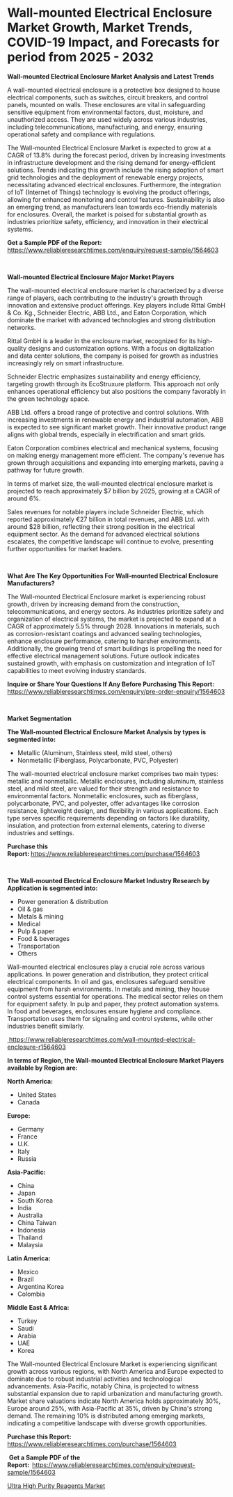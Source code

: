 <p><h1>Wall-mounted Electrical Enclosure Market Growth, Market Trends, COVID-19 Impact, and Forecasts for period from 2025 - 2032</h1></p><p><strong>Wall-mounted Electrical Enclosure Market Analysis and Latest Trends</strong></p>
<p><p>A wall-mounted electrical enclosure is a protective box designed to house electrical components, such as switches, circuit breakers, and control panels, mounted on walls. These enclosures are vital in safeguarding sensitive equipment from environmental factors, dust, moisture, and unauthorized access. They are used widely across various industries, including telecommunications, manufacturing, and energy, ensuring operational safety and compliance with regulations.</p><p>The Wall-mounted Electrical Enclosure Market is expected to grow at a CAGR of 13.8% during the forecast period, driven by increasing investments in infrastructure development and the rising demand for energy-efficient solutions. Trends indicating this growth include the rising adoption of smart grid technologies and the deployment of renewable energy projects, necessitating advanced electrical enclosures. Furthermore, the integration of IoT (Internet of Things) technology is evolving the product offerings, allowing for enhanced monitoring and control features. Sustainability is also an emerging trend, as manufacturers lean towards eco-friendly materials for enclosures. Overall, the market is poised for substantial growth as industries prioritize safety, efficiency, and innovation in their electrical systems.</p></p>
<p><strong>Get a Sample PDF of the Report:&nbsp;</strong> <a href="https://www.reliableresearchtimes.com/enquiry/request-sample/1564603?utm_campaign=2240&utm_medium=2&utm_source=Github&utm_content=ia&utm_term=15022025&utm_id=wall-mounted-electrical-enclosure">https://www.reliableresearchtimes.com/enquiry/request-sample/1564603</a></p>
<p>&nbsp;</p>
<p><strong>Wall-mounted Electrical Enclosure Major Market Players</strong></p>
<p><p>The wall-mounted electrical enclosure market is characterized by a diverse range of players, each contributing to the industry's growth through innovation and extensive product offerings. Key players include Rittal GmbH & Co. Kg., Schneider Electric, ABB Ltd., and Eaton Corporation, which dominate the market with advanced technologies and strong distribution networks.</p><p>Rittal GmbH is a leader in the enclosure market, recognized for its high-quality designs and customization options. With a focus on digitalization and data center solutions, the company is poised for growth as industries increasingly rely on smart infrastructure. </p><p>Schneider Electric emphasizes sustainability and energy efficiency, targeting growth through its EcoStruxure platform. This approach not only enhances operational efficiency but also positions the company favorably in the green technology space.</p><p>ABB Ltd. offers a broad range of protective and control solutions. With increasing investments in renewable energy and industrial automation, ABB is expected to see significant market growth. Their innovative product range aligns with global trends, especially in electrification and smart grids.</p><p>Eaton Corporation combines electrical and mechanical systems, focusing on making energy management more efficient. The company's revenue has grown through acquisitions and expanding into emerging markets, paving a pathway for future growth.</p><p>In terms of market size, the wall-mounted electrical enclosure market is projected to reach approximately $7 billion by 2025, growing at a CAGR of around 6%. </p><p>Sales revenues for notable players include Schneider Electric, which reported approximately €27 billion in total revenues, and ABB Ltd. with around $28 billion, reflecting their strong position in the electrical equipment sector. As the demand for advanced electrical solutions escalates, the competitive landscape will continue to evolve, presenting further opportunities for market leaders.</p></p>
<p>&nbsp;</p>
<p><strong>What Are The Key Opportunities For Wall-mounted Electrical Enclosure Manufacturers?</strong></p>
<p><p>The Wall-mounted Electrical Enclosure market is experiencing robust growth, driven by increasing demand from the construction, telecommunications, and energy sectors. As industries prioritize safety and organization of electrical systems, the market is projected to expand at a CAGR of approximately 5.5% through 2028. Innovations in materials, such as corrosion-resistant coatings and advanced sealing technologies, enhance enclosure performance, catering to harsher environments. Additionally, the growing trend of smart buildings is propelling the need for effective electrical management solutions. Future outlook indicates sustained growth, with emphasis on customization and integration of IoT capabilities to meet evolving industry standards.</p></p>
<p><strong>Inquire or Share Your Questions If Any Before Purchasing This Report:</strong> <a href="https://www.reliableresearchtimes.com/enquiry/pre-order-enquiry/1564603?utm_campaign=2240&utm_medium=2&utm_source=Github&utm_content=ia&utm_term=15022025&utm_id=wall-mounted-electrical-enclosure">https://www.reliableresearchtimes.com/enquiry/pre-order-enquiry/1564603</a></p>
<p>&nbsp;</p>
<p><strong>Market Segmentation</strong></p>
<p><strong>The Wall-mounted Electrical Enclosure Market Analysis by types is segmented into:</strong></p>
<p><ul><li>Metallic (Aluminum, Stainless steel, mild steel, others)</li><li>Nonmetallic (Fiberglass, Polycarbonate, PVC, Polyester)</li></ul></p>
<p><p>The wall-mounted electrical enclosure market comprises two main types: metallic and nonmetallic. Metallic enclosures, including aluminum, stainless steel, and mild steel, are valued for their strength and resistance to environmental factors. Nonmetallic enclosures, such as fiberglass, polycarbonate, PVC, and polyester, offer advantages like corrosion resistance, lightweight design, and flexibility in various applications. Each type serves specific requirements depending on factors like durability, insulation, and protection from external elements, catering to diverse industries and settings.</p></p>
<p><strong>Purchase this Report:&nbsp;</strong><a href="https://www.reliableresearchtimes.com/purchase/1564603?utm_campaign=2240&utm_medium=2&utm_source=Github&utm_content=ia&utm_term=15022025&utm_id=wall-mounted-electrical-enclosure">https://www.reliableresearchtimes.com/purchase/1564603</a></p>
<p>&nbsp;</p>
<p><strong>The Wall-mounted Electrical Enclosure Market Industry Research by Application is segmented into:</strong></p>
<p><ul><li>Power generation & distribution</li><li>Oil & gas</li><li>Metals & mining</li><li>Medical</li><li>Pulp & paper</li><li>Food & beverages</li><li>Transportation</li><li>Others</li></ul></p>
<p><p>Wall-mounted electrical enclosures play a crucial role across various applications. In power generation and distribution, they protect critical electrical components. In oil and gas, enclosures safeguard sensitive equipment from harsh environments. In metals and mining, they house control systems essential for operations. The medical sector relies on them for equipment safety. In pulp and paper, they protect automation systems. In food and beverages, enclosures ensure hygiene and compliance. Transportation uses them for signaling and control systems, while other industries benefit similarly.</p></p>
<p><a href="https://www.reliableresearchtimes.com/wall-mounted-electrical-enclosure-r1564603?utm_campaign=2240&utm_medium=2&utm_source=Github&utm_content=ia&utm_term=15022025&utm_id=wall-mounted-electrical-enclosure">&nbsp;https://www.reliableresearchtimes.com/wall-mounted-electrical-enclosure-r1564603</a></p>
<p><strong>In terms of Region, the Wall-mounted Electrical Enclosure Market Players available by Region are:</strong></p>
<p>
    <p> <strong> North America: </strong>
        <ul>
            <li>United States</li>
            <li>Canada</li>
        </ul>
        </p> 
    <p> <strong> Europe: </strong>
        <ul>
            <li>Germany</li>
            <li>France</li>
            <li>U.K.</li>
            <li>Italy</li>
            <li>Russia</li>
        </ul>
        </p> 
    <p> <strong> Asia-Pacific: </strong>
        <ul>
            <li>China</li>
            <li>Japan</li>
            <li>South Korea</li>
            <li>India</li>
            <li>Australia</li>
            <li>China Taiwan</li>
            <li>Indonesia</li>
            <li>Thailand</li>
            <li>Malaysia</li>
        </ul>
        </p> 
    <p> <strong> Latin America: </strong>
        <ul>
            <li>Mexico</li>
            <li>Brazil</li>
            <li>Argentina Korea</li>
            <li>Colombia</li>
        </ul>
        </p> 
    <p> <strong> Middle East & Africa: </strong>
        <ul>
            <li>Turkey</li>
            <li>Saudi</li>
            <li>Arabia</li>
            <li>UAE</li>
            <li>Korea</li>
        </ul>
    </p>
    </p>
<p><p>The Wall-mounted Electrical Enclosure Market is experiencing significant growth across various regions, with North America and Europe expected to dominate due to robust industrial activities and technological advancements. Asia-Pacific, notably China, is projected to witness substantial expansion due to rapid urbanization and manufacturing growth. Market share valuations indicate North America holds approximately 30%, Europe around 25%, with Asia-Pacific at 35%, driven by China's strong demand. The remaining 10% is distributed among emerging markets, indicating a competitive landscape with diverse growth opportunities.</p></p>
<p><strong>Purchase this Report: </strong><a href="https://www.reliableresearchtimes.com/purchase/1564603?utm_campaign=2240&utm_medium=2&utm_source=Github&utm_content=ia&utm_term=15022025&utm_id=wall-mounted-electrical-enclosure">https://www.reliableresearchtimes.com/purchase/1564603</a></p>
<p>&nbsp;<strong>Get a Sample PDF of the Report:&nbsp;&nbsp;</strong><a href="https://www.reliableresearchtimes.com/enquiry/request-sample/1564603?utm_campaign=2240&utm_medium=2&utm_source=Github&utm_content=ia&utm_term=15022025&utm_id=wall-mounted-electrical-enclosure">https://www.reliableresearchtimes.com/enquiry/request-sample/1564603</a></p>
<p><strong></strong></p>
<p><p><a href="https://github.com/stillsfloria19981/Market-Research-Report-List-1/blob/main/ultra-high-purity-reagents-market.md?utm_campaign=2240&utm_medium=2&utm_source=Github&utm_content=ia&utm_term=15022025&utm_id=wall-mounted-electrical-enclosure">Ultra High Purity Reagents Market</a></p></p>